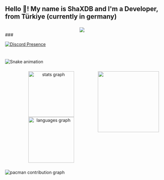 <h2 align="left">Hello 👋! My name is ShaXDB and I'm a Developer, from Türkiye (currently in germany)</h2>

###

<div align="center">
  <img src="https://visitor-badge.laobi.icu/badge?page_id=ShaXDB.ShaXDB&"  />
</div>
###

[![Discord Presence](https://lanyard.cnrad.dev/api/419513619940900864?idleMessage=AFK&showDisplayName=true)](https://discord.com/users/419513619940900864)

###

<br clear="both">

<img src="https://raw.githubusercontent.com/ShaXDB/ShaXDB/output/snake.svg" alt="Snake animation" />

###

<img align="right" height="200" src="https://c.tenor.com/c2p7GU_gA_YAAAAd/tenor.gif"  />

###

<div align="center">
  <img src="https://github-readme-stats.vercel.app/api?username=ShaXDB&hide_title=false&hide_rank=false&show_icons=true&include_all_commits=true&count_private=true&disable_animations=false&theme=dracula&locale=en&hide_border=false&order=1" height="150" alt="stats graph"  />
  <img src="https://github-readme-stats.vercel.app/api/top-langs?username=ShaXDB&locale=en&hide_title=false&layout=compact&card_width=320&langs_count=5&theme=dracula&hide_border=false&order=2" height="150" alt="languages graph"  />
</div>

###

<picture>
  <source media="(prefers-color-scheme: dark)" srcset="https://raw.githubusercontent.com/ShaXDB/ShaXDB/output/pacman-contribution-graph-dark.svg">
  <source media="(prefers-color-scheme: light)" srcset="https://raw.githubusercontent.com/ShaXDB/ShaXDB/output/pacman-contribution-graph.svg">
  <img alt="pacman contribution graph" src="https://raw.githubusercontent.com/ShaXDB/ShaXDB/output/pacman-contribution-graph.svg">
</picture>

###
